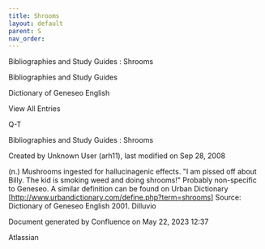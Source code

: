 ```yaml
---
title: Shrooms
layout: default
parent: S
nav_order:
---
```


Bibliographies and Study Guides : Shrooms

Bibliographies and Study Guides

Dictionary of Geneseo English

View All Entries

Q-T

Bibliographies and Study Guides : Shrooms

Created by  Unknown User (arh11), last modified on Sep 28, 2008

(n.) Mushrooms ingested for hallucinagenic effects. &quot;I am pissed off about Billy. The kid is smoking weed and doing shrooms!&quot; Probably non-specific to Geneseo. A similar definition can be found on Urban Dictionary [http://www.urbandictionary.com/define.php?term=shrooms] Source: Dictionary of Geneseo English 2001. Dilluvio

Document generated by Confluence on May 22, 2023 12:37

Atlassian
